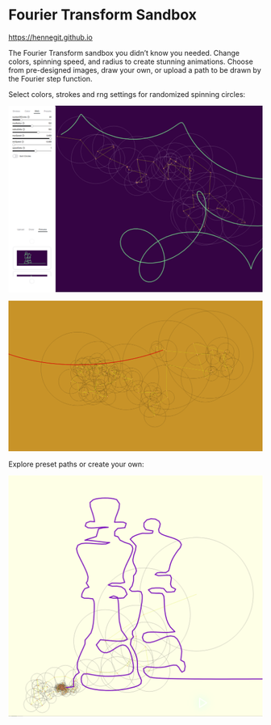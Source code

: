# Fourier Transform Sandbox

https://hennegit.github.io

The Fourier Transform sandbox you didn’t know you needed. Change colors, spinning speed, and radius to create stunning animations.
Choose from pre-designed images, draw your own, or upload a path to be drawn by the Fourier step function.

Select colors, strokes and rng settings for randomized spinning circles: 

![alt text](./screenshot/sidebar.png)

![alt text](./screenshot/yellow_red.png)

Explore preset paths or create your own: 

![alt text](./screenshot/chess.png "Chess path")


